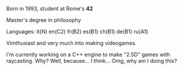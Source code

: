 Born in 1993, student at Rome's **42**

Master's degree in philosophy

Languages: it(N) en(C2) fr(B2) es(B1) ch(B1) de(B1) ru(A1)

Vimthusiast and very much into making videogames.

I'm currently working on a C++ engine to make "2.5D" games with raycasting. Why? Well, because... I think... Omg, why am I doing this?

<!--
**CCantale/CCantale** is a ✨ _special_ ✨ repository because its `README.md` (this file) appears on your GitHub profile.

Here are some ideas to get you started:

- 🔭 I’m currently working on ...
- 🌱 I’m currently learning ...
- 👯 I’m looking to collaborate on ...
- 🤔 I’m looking for help with ...
- 💬 Ask me about ...
- 📫 How to reach me: ...
- 😄 Pronouns: ...
- ⚡ Fun fact: ...
-->
